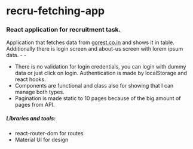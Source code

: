 # recru-fetching-app

### React application for recruitment task.  
Application that fetches data from [gorest.co.in](https://gorest.co.in/)  and shows it in table. Additionally there is login screen and about-us screen with lorem ipsum data. - - 
- There is no validation for login credentials, you can login with dummy data or just click on login. Authentication is made by localStorage and react hooks.  
- Components are functional and class also for showing that I can manage both types. 
- Pagination is made static to 10 pages because of the big amount of pages from API.

##### Libraries and tools:
- react-router-dom for routes
- Material UI for design

